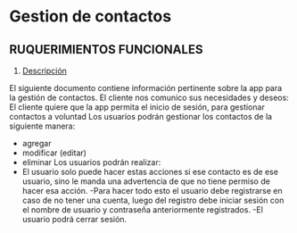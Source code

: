 # Gestion de contactos

## RUQUERIMIENTOS FUNCIONALES
1. [Descripción](#Descripción)

El siguiente documento contiene información pertinente sobre la app para la gestión de contactos.
El cliente nos comunico sus necesidades y deseos: 
El cliente quiere que la app permita el inicio de sesión, para gestionar contactos a voluntad
Los usuarios podrán gestionar los contactos de la siguiente manera: 
- agregar
- modificar (editar)
- eliminar
Los usuarios podrán realizar: 
- El usuario solo puede hacer estas acciones si ese contacto es de ese usuario, sino le manda una advertencia de que no tiene permiso de hacer esa acción. 
-Para hacer todo esto el usuario debe registrarse en caso de no tener una cuenta, luego del registro debe iniciar sesión con el nombre de usuario y contraseña anteriormente registrados.
-El usuario podrá cerrar sesión.